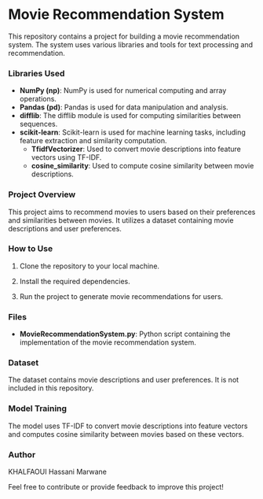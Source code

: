 # Movie Recommendation System

This repository contains a project for building a movie recommendation system. The system uses various libraries and tools for text processing and recommendation.

### Libraries Used
- **NumPy (np)**: NumPy is used for numerical computing and array operations.
- **Pandas (pd)**: Pandas is used for data manipulation and analysis.
- **difflib**: The difflib module is used for computing similarities between sequences.
- **scikit-learn**: Scikit-learn is used for machine learning tasks, including feature extraction and similarity computation.
  - **TfidfVectorizer**: Used to convert movie descriptions into feature vectors using TF-IDF.
  - **cosine_similarity**: Used to compute cosine similarity between movie descriptions.

### Project Overview
This project aims to recommend movies to users based on their preferences and similarities between movies. It utilizes a dataset containing movie descriptions and user preferences.

### How to Use
1. Clone the repository to your local machine.

2. Install the required dependencies.

3. Run the project to generate movie recommendations for users.

### Files
- **MovieRecommendationSystem.py**: Python script containing the implementation of the movie recommendation system.

### Dataset
The dataset contains movie descriptions and user preferences. It is not included in this repository.

### Model Training
The model uses TF-IDF to convert movie descriptions into feature vectors and computes cosine similarity between movies based on these vectors. 

### Author
KHALFAOUI Hassani Marwane

Feel free to contribute or provide feedback to improve this project!
